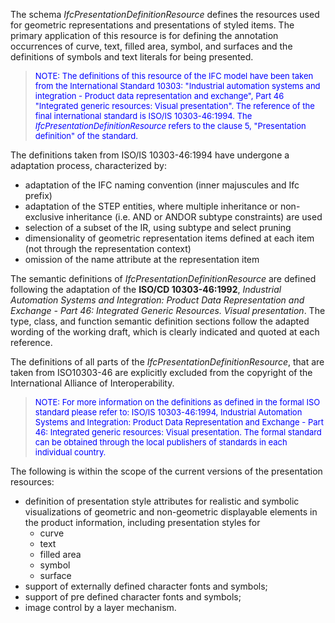 ﻿The schema _IfcPresentationDefinitionResource_ defines the resources used for geometric representations and presentations of styled items. The primary application of this resource is for defining the annotation occurrences of curve, text, filled area, symbol, and surfaces and the definitions of symbols and text literals for being presented.

> <font color="#0000FF" size="-1">NOTE: The definitions of this
		resource of the IFC model have been taken from the International Standard
		10303: "Industrial automation systems and integration - Product data
		representation and exchange", Part 46 "Integrated generic resources: Visual
		presentation". The reference of the final international standard is ISO/IS
		10303-46:1994. The <i>IfcPresentationDefinitionResource</i> refers to the
		clause 5, "Presentation definition" of the standard.</font>

The definitions taken from ISO/IS 10303-46:1994 have undergone a adaptation process, characterized by:

* adaptation of the IFC naming convention (inner majuscules and Ifc prefix)
* adaptation of the STEP entities, where multiple inheritance or non-exclusive inheritance (i.e. AND or ANDOR subtype constraints) are used
* selection of a subset of the IR, using subtype and select pruning
* dimensionality of geometric representation items defined at each item (not through the representation context)
* omission of the name attribute at the representation item

The semantic definitions of _IfcPresentationDefinitionResource_ are defined following the adaptation of the **ISO/CD 10303-46:1992**, _Industrial Automation Systems and Integration: Product Data Representation
		and Exchange - Part 46: Integrated Generic Resources. Visual presentation_. The type, class, and function semantic definition sections follow the adapted wording of the working draft, which is clearly indicated and quoted at each reference.

The definitions of all parts of the _IfcPresentationDefinitionResource_, that are taken from ISO10303-46 are explicitly excluded from the copyright of the International Alliance of Interoperability.

> <font color="#0000FF" size="-1">NOTE: For more information on
		the definitions as defined in the formal ISO standard please refer to: ISO/IS
		10303-46:1994, Industrial Automation Systems and Integration: Product Data
		Representation and Exchange - Part 46: Integrated generic resources: Visual
		presentation. The formal standard can be obtained through the local publishers
		of standards in each individual country.</font>

The following is within the scope of the current versions of the presentation resources:

* definition of presentation style attributes for realistic and symbolic visualizations of geometric and non-geometric displayable elements in the product information, including presentation styles for 
    * curve
    * text
    * filled area
    * symbol
    * surface 
* support of externally defined character fonts and symbols;
* support of pre defined character fonts and symbols;
* image control by a layer mechanism.
